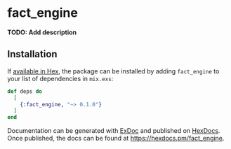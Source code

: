 # fact_engine

**TODO: Add description**

## Installation

If [available in Hex](https://hex.pm/docs/publish), the package can be installed
by adding `fact_engine` to your list of dependencies in `mix.exs`:

```elixir
def deps do
  [
    {:fact_engine, "~> 0.1.0"}
  ]
end
```

Documentation can be generated with [ExDoc](https://github.com/elixir-lang/ex_doc)
and published on [HexDocs](https://hexdocs.pm). Once published, the docs can
be found at <https://hexdocs.pm/fact_engine>.
